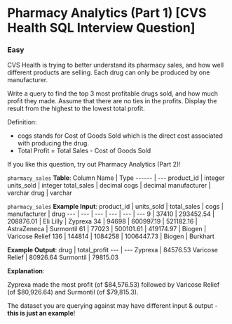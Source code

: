 # Pharmacy Analytics (Part 1) [CVS Health SQL Interview Question]

### Easy

CVS Health is trying to better understand its pharmacy sales, and how well different products are selling. Each drug can only be produced by one manufacturer.

Write a query to find the top 3 most profitable drugs sold, and how much profit they made. Assume that there are no ties in the profits. Display the result from the highest to the lowest total profit.

Definition:
- cogs stands for Cost of Goods Sold which is the direct cost associated with producing the drug.
- Total Profit = Total Sales - Cost of Goods Sold

If you like this question, try out Pharmacy Analytics (Part 2)!

`pharmacy_sales` **Table**:
Column Name	| Type
------ | ---
product_id	| integer
units_sold	| integer
total_sales	| decimal
cogs	| decimal
manufacturer	| varchar
drug	| varchar

`pharmacy_sales` **Example Input**:
product_id	| units_sold	| total_sales	| cogs	| manufacturer	| drug
--- | --- | --- | --- | --- | ---
9	| 37410	| 293452.54	| 208876.01	| Eli Lilly	| Zyprexa
34	| 94698	| 600997.19	| 521182.16	| AstraZeneca	| Surmontil
61	| 77023	| 500101.61	| 419174.97	| Biogen	| Varicose Relief
136	| 144814	| 1084258	| 1006447.73	| Biogen	| Burkhart

**Example Output**:
drug	| total_profit
--- | ---
Zyprexa	| 84576.53
Varicose Relief	| 80926.64
Surmontil	| 79815.03

**Explanation**:

Zyprexa made the most profit (of $84,576.53) followed by Varicose Relief (of $80,926.64) and Surmontil (of $79,815.3).

The dataset you are querying against may have different input & output - **this is just an example**!
